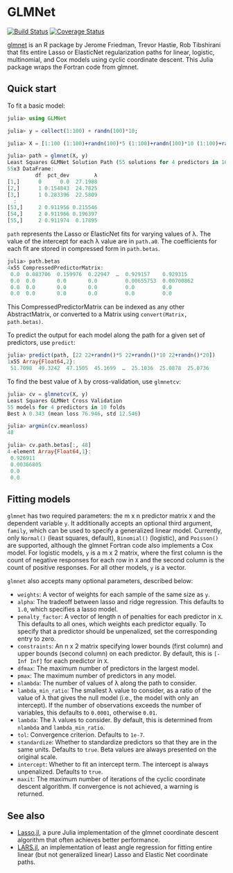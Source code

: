 # GLMNet

[![Build Status](https://travis-ci.org/JuliaStats/GLMNet.jl.svg?branch=v0.0.4)](https://travis-ci.org/JuliaStats/GLMNet.jl)
[![Coverage Status](https://coveralls.io/repos/github/JuliaStats/GLMNet.jl/badge.svg)](https://coveralls.io/github/JuliaStats/GLMNet.jl)

[glmnet](http://www.jstatsoft.org/v33/i01/) is an R package by Jerome Friedman, Trevor Hastie, Rob Tibshirani that fits entire Lasso or ElasticNet regularization paths for linear, logistic, multinomial, and Cox models using cyclic coordinate descent. This Julia package wraps the Fortran code from glmnet.

## Quick start

To fit a basic model:

```julia
julia> using GLMNet

julia> y = collect(1:100) + randn(100)*10;

julia> X = [1:100 (1:100)+randn(100)*5 (1:100)+randn(100)*10 (1:100)+randn(100)*20];

julia> path = glmnet(X, y)
Least Squares GLMNet Solution Path (55 solutions for 4 predictors in 163 passes):
55x3 DataFrame:
         df  pct_dev        λ
[1,]      0      0.0  27.1988
[2,]      1 0.154843  24.7825
[3,]      1 0.283396  22.5809
  :
[53,]     2 0.911956 0.215546
[54,]     2 0.911966 0.196397
[55,]     2 0.911974  0.17895
```

`path` represents the Lasso or ElasticNet fits for varying values of λ. The value of the intercept for each λ value are in `path.a0`. The coefficients for each fit are stored in compressed form in `path.betas`.

```julia
julia> path.betas
4x55 CompressedPredictorMatrix:
 0.0  0.083706  0.159976  0.22947  …  0.929157    0.929315
 0.0  0.0       0.0       0.0         0.00655753  0.00700862
 0.0  0.0       0.0       0.0         0.0         0.0
 0.0  0.0       0.0       0.0         0.0         0.0
```

This CompressedPredictorMatrix can be indexed as any other AbstractMatrix, or converted to a Matrix using `convert(Matrix, path.betas)`.

To predict the output for each model along the path for a given set of predictors, use `predict`:

```julia
julia> predict(path, [22 22+randn()*5 22+randn()*10 22+randn()*20])
1x55 Array{Float64,2}:
 51.7098  49.3242  47.1505  45.1699  …  25.1036  25.0878  25.0736
```

To find the best value of λ by cross-validation, use `glmnetcv`:

```julia
julia> cv = glmnetcv(X, y)
Least Squares GLMNet Cross Validation
55 models for 4 predictors in 10 folds
Best λ 0.343 (mean loss 76.946, std 12.546)

julia> argmin(cv.meanloss)
48

julia> cv.path.betas[:, 48]
4-element Array{Float64,1}:
 0.926911
 0.00366805
 0.0
 0.0
```

## Fitting models

`glmnet` has two required parameters: the m x n predictor matrix `X` and the dependent variable `y`. It additionally accepts an optional third argument, `family`, which can be used to specify a generalized linear model. Currently, only `Normal()` (least squares, default), `Binomial()` (logistic), and `Poisson()` are supported, although the glmnet Fortran code also implements a Cox model. For logistic models, `y` is a m x 2 matrix, where the first column is the count of negative responses for each row in `X` and the second column is the count of positive responses. For all other models, `y` is a vector.

`glmnet` also accepts many optional parameters, described below:

 - `weights`: A vector of weights for each sample of the same size as `y`.
 - `alpha`: The tradeoff between lasso and ridge regression. This defaults to `1.0`, which specifies a lasso model.
 - `penalty_factor`: A vector of length n of penalties for each predictor in `X`. This defaults to all ones, which weights each predictor equally. To specify that a predictor should be unpenalized, set the corresponding entry to zero.
 - `constraints`: An n x 2 matrix specifying lower bounds (first column) and upper bounds (second column) on each predictor. By default, this is `[-Inf Inf]` for each predictor in `X`.
 - `dfmax`: The maximum number of predictors in the largest model.
 - `pmax`: The maximum number of predictors in any model.
 - `nlambda`: The number of values of λ along the path to consider.
 - `lambda_min_ratio`: The smallest λ value to consider, as a ratio of the value of λ that gives the null model (i.e., the model with only an intercept). If the number of observations exceeds the number of variables, this defaults to `0.0001`, otherwise `0.01`.
 - `lambda`: The λ values to consider. By default, this is determined from `nlambda` and `lambda_min_ratio`.
 - `tol`: Convergence criterion. Defaults to `1e-7`.
 - `standardize`: Whether to standardize predictors so that they are in the same units. Defaults to `true`. Beta values are always presented on the original scale.
 - `intercept`: Whether to fit an intercept term. The intercept is always unpenalized. Defaults to `true`.
 - `maxit`: The maximum number of iterations of the cyclic coordinate descent algorithm. If convergence is not achieved, a warning is returned.


## See also

 - [Lasso.jl](https://github.com/simonster/Lasso.jl), a pure Julia implementation of the glmnet coordinate descent algorithm that often achieves better performance.
 - [LARS.jl](https://github.com/simonster/LARS.jl), an implementation
   of least angle regression for fitting entire linear (but not
   generalized linear) Lasso and Elastic Net coordinate paths.
